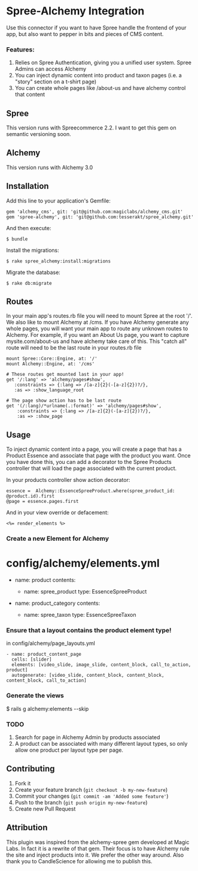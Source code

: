 # Spree-Alchemy Integration

Use this connector if you want to have Spree handle the frontend of your app, but also want to pepper in bits and pieces of CMS content.

### Features:

1. Relies on Spree Authentication, giving you a unified user system. Spree Admins can access Alchemy
2. You can inject dynamic content into product and taxon pages (i.e. a "story" section on a t-shirt page)
3. You can create whole pages like /about-us and have alchemy control that content

## Spree

This version runs with Spreecommerce 2.2. I want to get this gem on semantic versioning soon.

## Alchemy

This version runs with Alchemy 3.0

## Installation

Add this line to your application's Gemfile:

    gem 'alchemy_cms', git: 'git@github.com:magiclabs/alchemy_cms.git'
    gem 'spree-alchemy', git: 'git@github.com:tesserakt/spree_alchemy.git'

And then execute:

    $ bundle

Install the migrations:

    $ rake spree_alchemy:install:migrations

Migrate the database:

    $ rake db:migrate

## Routes

In your main app's routes.rb file you will need to mount Spree at the root '/'. We also like to mount Alchemy at /cms.
If you have Alchemy generate any whole pages, you will want your main app to route any unknown routes to Alchemy. For example,
if you want an About Us page, you want to capture mysite.com/about-us and have alchemy take care of this.   This "catch all" route will
need to be the last route in your routes.rb file


    mount Spree::Core::Engine, at: '/'
    mount Alchemy::Engine, at: '/cms'

    # These routes get mounted last in your app!
    get '/:lang' => 'alchemy/pages#show',
       :constraints => {:lang => /[a-z]{2}(-[a-z]{2})?/},
       :as => :show_language_root

    # The page show action has to be last route
    get '(/:lang)/*urlname(.:format)' => 'alchemy/pages#show',
        :constraints => {:lang => /[a-z]{2}(-[a-z]{2})?/},
        :as => :show_page


## Usage

To inject dynamic content into a page, you will create a page that has a Product Essence and associate that page with the product you want.
Once you have done this, you can add a decorator to the Spree Products controller that will load the page associated with the current product.

In your products controller show action decorator:

    essence =  Alchemy::EssenceSpreeProduct.where(spree_product_id: @product.id).first
    @page = essence.pages.first

And in your view override or defacement:

    <%= render_elements %>

### Create a new Element for Alchemy

  # config/alchemy/elements.yml
  - name: product
    contents:
    - name: spree_product
      type: EssenceSpreeProduct

  - name: product_category
    contents:
    - name: spree_taxon
      type: EssenceSpreeTaxon


### Ensure that a layout contains the product element type!
in config/alchemy/page_layouts.yml

    - name: product_content_page
      cells: [slider]
      elements: [video_slide, image_slide, content_block, call_to_action, product]
      autogenerate: [video_slide, content_block, content_block, content_block, call_to_action]

### Generate the views

  $ rails g alchemy:elements --skip

### TODO

1. Search for page in Alchemy Admin by products associated
2. A product can be associated with many different layout types, so only allow one product per layout type per page.


## Contributing

1. Fork it
2. Create your feature branch (`git checkout -b my-new-feature`)
3. Commit your changes (`git commit -am 'Added some feature'`)
4. Push to the branch (`git push origin my-new-feature`)
5. Create new Pull Request

## Attribution

This plugin was inspired from the alchemy-spree gem developed at Magic Labs. In fact it is a rewrite of that gem.
Their focus is to have Alchemy rule the site and inject products into it. We prefer the other way around.
Also thank you to CandleScience for allowing me to publish this.